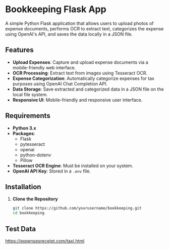 # Bookkeeping Flask App

A simple Python Flask application that allows users to upload photos of expense documents, performs OCR to extract text, categorizes the expense using OpenAI's API, and saves the data locally in a JSON file.

## Features

- **Upload Expenses**: Capture and upload expense documents via a mobile-friendly web interface.
- **OCR Processing**: Extract text from images using Tesseract OCR.
- **Expense Categorization**: Automatically categorize expenses for tax purposes using OpenAI Chat Completion API.
- **Data Storage**: Save extracted and categorized data in a JSON file on the local file system.
- **Responsive UI**: Mobile-friendly and responsive user interface.

## Requirements

- **Python 3.x**
- **Packages**:
  - Flask
  - pytesseract
  - openai
  - python-dotenv
  - Pillow
- **Tesseract OCR Engine**: Must be installed on your system.
- **OpenAI API Key**: Stored in a `.env` file.

## Installation

1. **Clone the Repository**

   ```bash
   git clone https://github.com/yourusername/bookkeeping.git
   cd bookkeeping

## Test Data

https://expensesreceipt.com/taxi.html